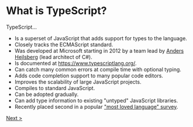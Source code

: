 # What is TypeScript?

TypeScript...
* Is a superset of JavaScript that adds support for types to the language.
* Closely tracks the ECMAScript standard.
* Was developed at Microsoft starting in 2012 by a team lead by <a href="https://www.youtube.com/results?search_query=typescript+anders" target="_blank">Anders Hejlsberg</a> (lead architect of C#).
* Is documented at <a href="https://www.typescriptlang.org/" target="_blank">https://www.typescriptlang.org/</a>.
* Can catch many common errors at compile time with optional typing.
* Adds code completion support to many popular code editors.
* Improves the scalability of large JavaScript projects.
* Compiles to standard JavaScript.
* Can be adopted gradually.
* Can add type information to existing "untyped" JavaScript libraries.
* Recently placed second in a popular <a href="https://insights.dice.com/2020/05/29/10-most-loved-programming-languages-rust-typescript-more/" target="_blank">"most loved language" survey</a>.

[Next >](playground.md)
